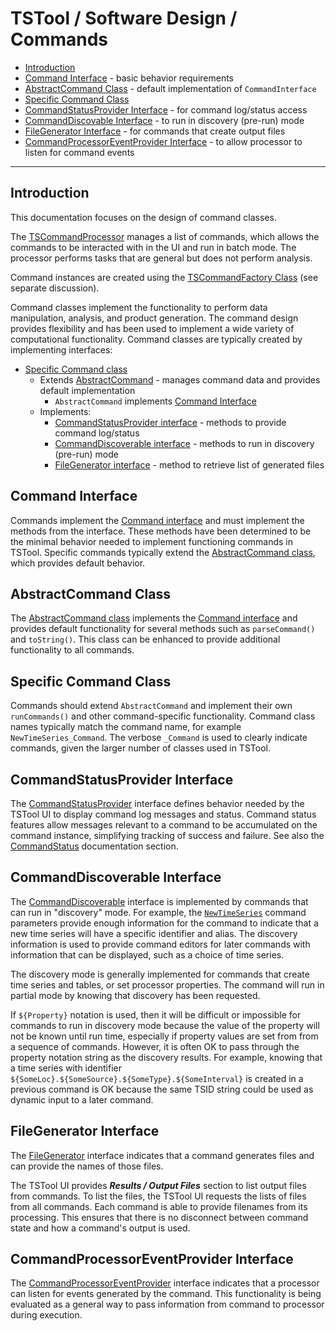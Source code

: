 # TSTool / Software Design / Commands #

*   [Introduction](#introduction)
*   [Command Interface](#command-interface) - basic behavior requirements
*   [AbstractCommand Class](#abstractcommand-class) - default implementation of `CommandInterface`
*   [Specific Command Class](#specific-command-class)
*   [CommandStatusProvider Interface](#commandstatusprovider-interface) - for command log/status access
*   [CommandDiscovable Interface](#commanddiscoverable-interface) - to run in discovery (pre-run) mode
*   [FileGenerator Interface](#filegenerator-interface) - for commands that create output files
*   [CommandProcessorEventProvider Interface](#commandprocessoreventprovider-interface) - to allow processor to listen for command events

----

## Introduction ##

This documentation focuses on the design of command classes.

The [TSCommandProcessor](https://github.com/OpenCDSS/cdss-lib-processor-ts-java/blob/master/src/rti/tscommandprocessor/core/TSCommandProcessor.java)
manages a list of commands, which allows the commands to be interacted with in the UI and run in batch mode.
The processor performs tasks that are general but does not perform analysis.

Command instances are created using the [TSCommandFactory Class](../command-factory/command-factory.md) (see separate discussion).

Command classes implement the functionality to perform data manipulation, analysis, and product generation.
The command design provides flexibility and has been used to implement a wide variety of computational functionality.
Command classes are typically created by implementing interfaces:

*   [Specific Command class](#specific-command-class)
    +   Extends [AbstractCommand](#abstractcommand-class) - manages command data and provides default implementation
        -   `AbstractCommand` implements [Command Interface](#command-interface)
    +   Implements:
        -   [CommandStatusProvider interface](#commandstatusprovider-interface) - methods to provide command log/status
        -   [CommandDiscoverable interface](#commanddiscoverable-interface) - methods to run in discovery (pre-run) mode
        -   [FileGenerator interface](#filegenerator-interface) - method to retrieve list of generated files

## Command Interface ##

Commands implement the
[Command interface](https://github.com/OpenCDSS/cdss-lib-common-java/blob/master/src/RTi/Util/IO/Command.java)
and must implement the methods from the interface.
These methods have been determined to be the minimal behavior needed to implement functioning commands in TSTool.
Specific commands typically extend the [AbstractCommand class](#abstractcommand-class), which provides default behavior.

## AbstractCommand Class ##

The [AbstractCommand class](https://github.com/OpenCDSS/cdss-lib-common-java/blob/master/src/RTi/Util/IO/AbstractCommand.java)
implements the
[Command interface](https://github.com/OpenCDSS/cdss-lib-common-java/blob/master/src/RTi/Util/IO/Command.java)
and provides default functionality for several methods such as `parseCommand()` and `toString()`.
This class can be enhanced to provide additional functionality to all commands.

## Specific Command Class ##

Commands should extend `AbstractCommand` and implement their own `runCommands()` and other command-specific functionality.
Command class names typically match the command name, for example `NewTimeSeries_Command`.
The verbose `_Command` is used to clearly indicate commands, given the larger number of classes used in TSTool.

## CommandStatusProvider Interface ##

The [CommandStatusProvider](https://github.com/OpenCDSS/cdss-lib-common-java/blob/master/src/RTi/Util/IO/CommandStatusProvider.java)
interface defines behavior needed by the TSTool UI to display command log messages and status.
Command status features allow messages relevant to a command to be accumulated on the command instance,
simplifying tracking of success and failure.  See also the [CommandStatus](../commandstatus/commandstatus.md) documentation section.

## CommandDiscoverable Interface ##

The [CommandDiscoverable](https://github.com/OpenCDSS/cdss-lib-common-java/blob/master/src/RTi/Util/IO/CommandDiscoverable.java)
interface is implemented by commands that can run in "discovery" mode.
For example, the [`NewTimeSeries`](https://opencdss.state.co.us/tstool/latest/doc-user/command-ref/NewTimeSeries/NewTimeSeries/)
command parameters provide enough information for the command
to indicate that a new time series will have a specific identifier and alias.
The discovery information is used to provide command editors for later commands with
information that can be displayed, such as a choice of time series.

The discovery mode is generally implemented for commands that create time series and tables, or set processor properties.
The command will run in partial mode by knowing that discovery has been requested.

If `${Property}` notation is used, then it will be difficult or impossible for commands to run in discovery mode
because the value of the property will not be known until run time,
especially if property values are set from from a sequence of commands.
However, it is often OK to pass through the property notation string as the discovery results.
For example, knowing that a time series with identifier `${SomeLoc}.${SomeSource}.${SomeType}.${SomeInterval}` is created
in a previous command is OK because the same TSID string could be used as dynamic input to a later command.

## FileGenerator Interface ##

The [FileGenerator](https://github.com/OpenCDSS/cdss-lib-common-java/blob/master/src/RTi/Util/IO/FileGenerator.java)
interface indicates that a command generates files and can provide the names of those files.

The TSTool UI provides ***Results / Output Files*** section to list output files from commands.
To list the files, the TSTool UI requests the lists of files from all commands.
Each command is able to provide filenames from its processing.
This ensures that there is no disconnect between command state and how a command's output is used.

## CommandProcessorEventProvider Interface ##

The [CommandProcessorEventProvider](https://github.com/OpenCDSS/cdss-lib-common-java/blob/master/src/RTi/Util/IO/CommandProcessorEventProvider.java)
interface indicates that a processor can listen for events generated by the command.
This functionality is being evaluated as a general way to pass information from command to processor during execution.
